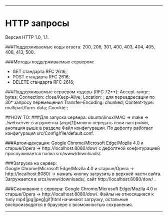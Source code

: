 ____

# HTTP запросы
 
Версия HTTP 1.0, 1.1.

###Поддерживаемые коды ответа:
200, 206, 301, 400, 403, 404, 405, 408, 413, 500.
 
###Методы поддерживаемые сервером:
- GET стандарта RFC 2616; 
- POST стандарта RFC 2616;
- DELETE стандарта RFC 2616;

###Поддерживаемые сервером хэдеры (RFC 72**):
Accept-range: bytes;
Connection: close/Keep-Alive;
Location: ; для переадресации по 30* запросу перемещения
Transfer-Encoding: chunked;
Content-type: multipart/form-data;
Coockie:;

##HOW TO: 
###Для запуска сервера:
ubuntu\linux\MAC => make -> ./webserver в агрументы (argv[1])можно передать свои настройки, анотация выше в разделе Файл конфигурации. По дефолту работает конфигурация src/Config/file/default.conf.

###Автоиндексация:
Google Chrome/Microsoft Edge/Mozila 4.0 и старше/Opera -> http://localhost:8080/dow/ с дефолтной конфигурацией прослушивается папка src/www/downloads/.

###Загрузка на сервер:  
Google Chrome/Microsoft Edge/Mozila 4.0 и старше/Opera -> http://localhost:8080/ -> нажать кнопку загрузить в верхней части сайта. Загружается в srcs/www/downloads/, сайт http://localhost:8080/dow/ .

###Скачивание с сервера:
Google Chrome/Microsoft Edge/Mozila 4.0 и старше/Opera -> http://localhost:8080/dow/. Файлы не относящиеся к типу mp4|jpg|jpeg|gif|html начинают загрузку, остальные воспроизводятся в браузере с возможностью сохранения.

____
